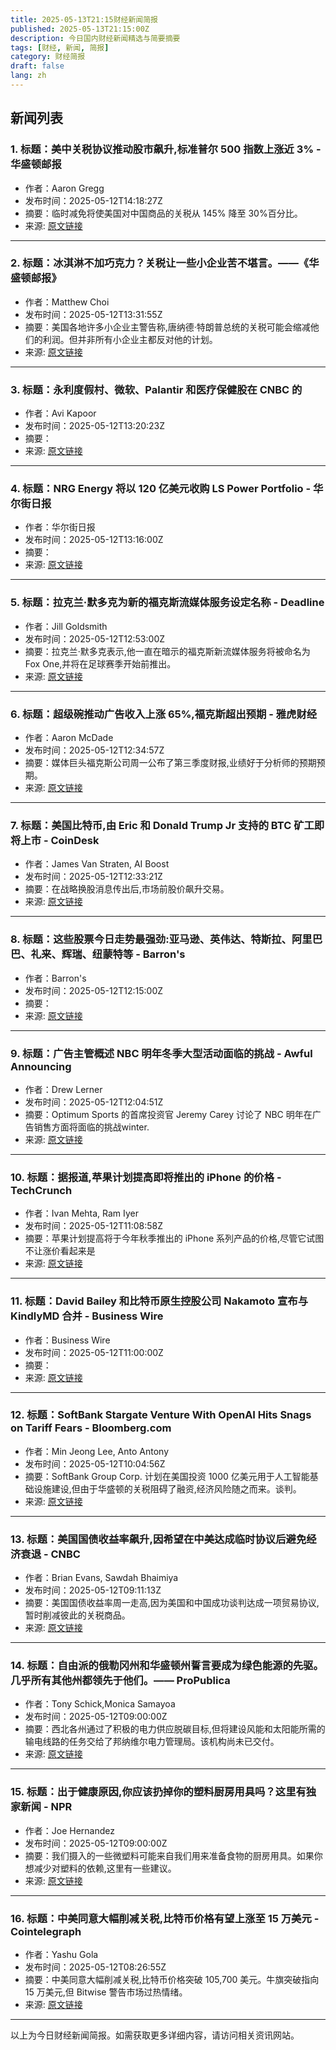 ```yaml
---
title: 2025-05-13T21:15财经新闻简报
published: 2025-05-13T21:15:00Z
description: 今日国内财经新闻精选与简要摘要
tags: [财经, 新闻, 简报]
category: 财经简报
draft: false
lang: zh
---
```


## 新闻列表

### 1. 标题：美中关税协议推动股市飙升,标准普尔 500 指数上涨近 3% - 华盛顿邮报
- 作者：Aaron Gregg
- 发布时间：2025-05-12T14:18:27Z
- 摘要：临时减免将使美国对中国商品的关税从 145% 降至 30%百分比。
- 来源: [原文链接](https://www.washingtonpost.com/business/2025/05/12/stock-market-us-china-tariffs/)

---

### 2. 标题：冰淇淋不加巧克力？关税让一些小企业苦不堪言。——《华盛顿邮报》
- 作者：Matthew Choi
- 发布时间：2025-05-12T13:31:55Z
- 摘要：美国各地许多小企业主警告称,唐纳德·特朗普总统的关税可能会缩减他们的利润。但并非所有小企业主都反对他的计划。
- 来源: [原文链接](https://www.washingtonpost.com/politics/2025/05/12/trump-tariffs-small-businesses/)

---

### 3. 标题：永利度假村、微软、Palantir 和医疗保健股在 CNBC 的
- 作者：Avi Kapoor
- 发布时间：2025-05-12T13:20:23Z
- 摘要：
- 来源: [原文链接](https://www.benzinga.com/25/05/45347102/microsoft-palantir-technologies-wynn-resorts-and-a-health-care-stock-on-cnbcs-final-trades)

---

### 4. 标题：NRG Energy 将以 120 亿美元收购 LS Power Portfolio - 华尔街日报
- 作者：华尔街日报
- 发布时间：2025-05-12T13:16:00Z
- 摘要：
- 来源: [原文链接](https://www.wsj.com/business/energy-oil/nrg-energy-to-acquire-ls-power-portfolio-in-12-billion-deal-2698c19e)

---

### 5. 标题：拉克兰·默多克为新的福克斯流媒体服务设定名称 - Deadline
- 作者：Jill Goldsmith
- 发布时间：2025-05-12T12:53:00Z
- 摘要：拉克兰·默多克表示,他一直在暗示的福克斯新流媒体服务将被命名为 Fox One,并将在足球赛季开始前推出。
- 来源: [原文链接](http://deadline.com/2025/05/lachlan-murdoch-fox-streaming-service-1236393518/)

---

### 6. 标题：超级碗推动广告收入上涨 65%,福克斯超出预期 - 雅虎财经
- 作者：Aaron McDade
- 发布时间：2025-05-12T12:34:57Z
- 摘要：媒体巨头福克斯公司周一公布了第三季度财报,业绩好于分析师的预期预期。
- 来源: [原文链接](https://www.investopedia.com/fox-tops-estimates-as-super-bowl-drives-ad-revenue-up-65-percent-11731564)

---

### 7. 标题：美国比特币,由 Eric 和 Donald Trump Jr 支持的 BTC 矿工即将上市 - CoinDesk
- 作者：James Van Straten, AI Boost
- 发布时间：2025-05-12T12:33:21Z
- 摘要：在战略换股消息传出后,市场前股价飙升交易。
- 来源: [原文链接](https://www.coindesk.com/markets/2025/05/12/trump-family-backed-american-bitcoin-to-go-public-via-merger-with-gryphon-digital)

---

### 8. 标题：这些股票今日走势最强劲:亚马逊、英伟达、特斯拉、阿里巴巴、礼来、辉瑞、纽蒙特等 - Barron&#39;s
- 作者：Barron&#39;s
- 发布时间：2025-05-12T12:15:00Z
- 摘要：
- 来源: [原文链接](https://www.barrons.com/articles/stock-market-movers-66443cec)

---

### 9. 标题：广告主管概述 NBC 明年冬季大型活动面临的挑战 - Awful Announcing
- 作者：Drew Lerner
- 发布时间：2025-05-12T12:04:51Z
- 摘要：Optimum Sports 的首席投资官 Jeremy Carey 讨论了 NBC 明年在广告销售方面将面临的挑战winter.
- 来源: [原文链接](https://awfulannouncing.com/nbc/ad-exec-challenges-winter-olympics.html)

---

### 10. 标题：据报道,苹果计划提高即将推出的 iPhone 的价格 - TechCrunch
- 作者：Ivan Mehta, Ram Iyer
- 发布时间：2025-05-12T11:08:58Z
- 摘要：苹果计划提高将于今年秋季推出的 iPhone 系列产品的价格,尽管它试图不让涨价看起来是
- 来源: [原文链接](https://techcrunch.com/2025/05/12/apple-reportedly-plans-to-hike-prices-of-upcoming-iphones/)

---

### 11. 标题：David Bailey 和比特币原生控股公司 Nakamoto 宣布与 KindlyMD 合并 - Business Wire
- 作者：Business Wire
- 发布时间：2025-05-12T11:00:00Z
- 摘要：
- 来源: [原文链接](https://www.businesswire.com/news/home/20250511707064/en/David-Bailey-and-Bitcoin-Native-Holding-Company-Nakamoto-Announce-Merger-with-KindlyMD-to-Establish-Bitcoin-Treasury)

---

### 12. 标题：SoftBank Stargate Venture With OpenAI Hits Snags on Tariff Fears - Bloomberg.com
- 作者：Min Jeong Lee, Anto Antony
- 发布时间：2025-05-12T10:04:56Z
- 摘要：SoftBank Group Corp. 计划在美国投资 1000 亿美元用于人工智能基础设施建设,但由于华盛顿的关税阻碍了融资,经济风险随之而来。谈判。
- 来源: [原文链接](https://www.bloomberg.com/news/articles/2025-05-12/softbank-stargate-venture-with-openai-hits-snags-on-tariff-fears)

---

### 13. 标题：美国国债收益率飙升,因希望在中美达成临时协议后避免经济衰退 - CNBC
- 作者：Brian Evans, Sawdah Bhaimiya
- 发布时间：2025-05-12T09:11:13Z
- 摘要：美国国债收益率周一走高,因为美国和中国成功谈判达成一项贸易协议,暂时削减彼此的关税商品。
- 来源: [原文链接](https://www.cnbc.com/2025/05/12/us-treasury-yields-us-and-china-agree-to-slash-tariffs-.html)

---

### 14. 标题：自由派的俄勒冈州和华盛顿州誓言要成为绿色能源的先驱。几乎所有其他州都领先于他们。—— ProPublica
- 作者：Tony Schick,Monica Samayoa
- 发布时间：2025-05-12T09:00:00Z
- 摘要：西北各州通过了积极的电力供应脱碳目标,但将建设风能和太阳能所需的输电线路的任务交给了邦纳维尔电力管理局。该机构尚未已交付。
- 来源: [原文链接](https://www.propublica.org/article/oregon-washington-green-energy-bonneville)

---

### 15. 标题：出于健康原因,你应该扔掉你的塑料厨房用具吗？这里有独家新闻 - NPR
- 作者：Joe Hernandez
- 发布时间：2025-05-12T09:00:00Z
- 摘要：我们摄入的一些微塑料可能来自我们用来准备食物的厨房用具。如果你想减少对塑料的依赖,这里有一些建议。
- 来源: [原文链接](https://www.npr.org/2025/05/12/nx-s1-5382300/should-you-toss-your-plastic-kitchen-tools-health-reasons)

---

### 16. 标题：中美同意大幅削减关税,比特币价格有望上涨至 15 万美元 - Cointelegraph
- 作者：Yashu Gola
- 发布时间：2025-05-12T08:26:55Z
- 摘要：中美同意大幅削减关税,比特币价格突破 105,700 美元。牛旗突破指向 15 万美元,但 Bitwise 警告市场过热情绪。
- 来源: [原文链接](https://cointelegraph.com/news/bitcoin-set-150k-btc-price-rally-us-china-slash-tariffs)

---


以上为今日财经新闻简报。如需获取更多详细内容，请访问相关资讯网站。
